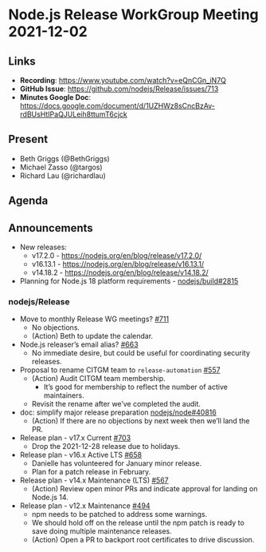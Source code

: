 # Node.js Release WorkGroup Meeting 2021-12-02

## Links

* **Recording**: https://www.youtube.com/watch?v=eQnCGn_iN7Q
* **GitHub Issue**: https://github.com/nodejs/Release/issues/713
* **Minutes Google Doc**: https://docs.google.com/document/d/1UZHWz8sCncBzAv-rdBUsHtIPaQJULeih8ttumT6cjck

## Present

* Beth Griggs (@BethGriggs)
* Michael Zasso (@targos)
* Richard Lau (@richardlau)

## Agenda

## Announcements

* New releases:
  * v17.2.0 - https://nodejs.org/en/blog/release/v17.2.0/
  * v16.13.1 - https://nodejs.org/en/blog/release/v16.13.1/
  * v14.18.2 - https://nodejs.org/en/blog/release/v14.18.2/
* Planning for Node.js 18 platform requirements - [nodejs/build#2815](https://github.com/nodejs/build/issues/2815)

### nodejs/Release

* Move to monthly Release WG meetings? [#711](https://github.com/nodejs/Release/issues/711)
  * No objections.
  * (Action) Beth to update the calendar.
* Node.js releaser’s email alias? [#663](https://github.com/nodejs/Release/issues/663)
  * No immediate desire, but could be useful for coordinating security releases.
* Proposal to rename CITGM team to `release-automation` [#557](https://github.com/nodejs/Release/issues/557)
  * (Action) Audit CITGM team membership.
    * It’s good for membership to reflect the number of active maintainers.
  * Revisit the rename after we’ve completed the audit.
* doc: simplify major release preparation [nodejs/node#40816](https://github.com/nodejs/node/issues/40816)
  * (Action) If there are no objections by next week then we’ll land the PR.
* Release plan - v17.x Current [#703](https://github.com/nodejs/Release/issues/703)
  * Drop the 2021-12-28 release due to holidays.
* Release plan - v16.x Active LTS [#658](https://github.com/nodejs/Release/issues/658)
  * Danielle has volunteered for January minor release.
  * Plan for a patch release in February.
* Release plan - v14.x Maintenance (LTS) [#567](https://github.com/nodejs/Release/issues/567)
  * (Action) Review open minor PRs and indicate approval for landing on Node.js 14.
* Release plan - v12.x Maintenance [#494](https://github.com/nodejs/Release/issues/494)
  * npm needs to be patched to address some warnings.
  * We should hold off on the release until the npm patch is ready to save doing multiple maintenance releases.
  * (Action) Open a PR to backport root certificates to drive discussion.